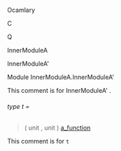 Ocamlary

C

Q

InnerModuleA

InnerModuleA'

Module InnerModuleA.InnerModuleA'

This comment is for InnerModuleA' .

<a id="type-t"></a>

###### type t =

> ( unit , unit ) [a_function](Ocamlary.md#type-a_function)


This comment is for `t`